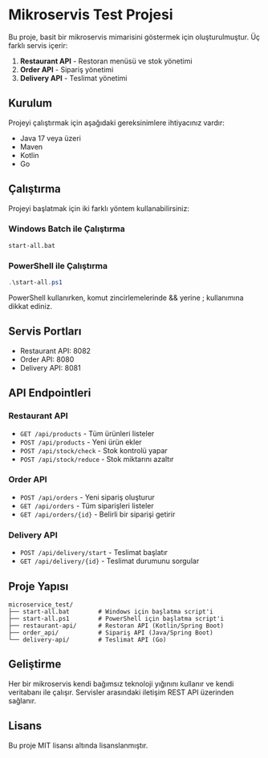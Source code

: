 # Mikroservis Test Projesi

Bu proje, basit bir mikroservis mimarisini göstermek için oluşturulmuştur. Üç farklı servis içerir:

1. **Restaurant API** - Restoran menüsü ve stok yönetimi
2. **Order API** - Sipariş yönetimi
3. **Delivery API** - Teslimat yönetimi

## Kurulum

Projeyi çalıştırmak için aşağıdaki gereksinimlere ihtiyacınız vardır:

- Java 17 veya üzeri
- Maven
- Kotlin
- Go

## Çalıştırma

Projeyi başlatmak için iki farklı yöntem kullanabilirsiniz:

### Windows Batch ile Çalıştırma

```batch
start-all.bat
```

### PowerShell ile Çalıştırma

```powershell
.\start-all.ps1
```

PowerShell kullanırken, komut zincirlemelerinde && yerine ; kullanımına dikkat ediniz.

## Servis Portları

- Restaurant API: 8082
- Order API: 8080
- Delivery API: 8081

## API Endpointleri

### Restaurant API

- `GET /api/products` - Tüm ürünleri listeler
- `POST /api/products` - Yeni ürün ekler
- `POST /api/stock/check` - Stok kontrolü yapar
- `POST /api/stock/reduce` - Stok miktarını azaltır

### Order API

- `POST /api/orders` - Yeni sipariş oluşturur
- `GET /api/orders` - Tüm siparişleri listeler
- `GET /api/orders/{id}` - Belirli bir siparişi getirir

### Delivery API

- `POST /api/delivery/start` - Teslimat başlatır
- `GET /api/delivery/{id}` - Teslimat durumunu sorgular

## Proje Yapısı

```
microservice_test/
├── start-all.bat        # Windows için başlatma script'i
├── start-all.ps1        # PowerShell için başlatma script'i
├── restaurant-api/      # Restoran API (Kotlin/Spring Boot)
├── order_api/           # Sipariş API (Java/Spring Boot)
└── delivery-api/        # Teslimat API (Go)
```

## Geliştirme

Her bir mikroservis kendi bağımsız teknoloji yığınını kullanır ve kendi veritabanı ile çalışır. Servisler arasındaki
iletişim REST API üzerinden sağlanır.

## Lisans

Bu proje MIT lisansı altında lisanslanmıştır.
